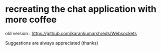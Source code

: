 # recreating the chat application with more coffee 

old version : https://github.com/karankumarshreds/Websockets

Suggestions are always appreciated (thanks)
